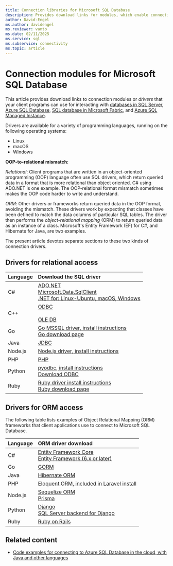 ```yaml
---
title: Connection libraries for Microsoft SQL Database
description: Provides download links for modules, which enable connection to Microsoft SQL Server and Azure SQL Database, from various client programming languages.
author: David-Engel
ms.author: davidengel
ms.reviewer: vanto
ms.date: 02/11/2025
ms.service: sql
ms.subservice: connectivity
ms.topic: article
---
```

# Connection modules for Microsoft SQL Database

This article provides download links to connection modules or *drivers* that your client programs can use for interacting with [databases in SQL Server](../relational-databases/databases/databases.md), [Azure SQL Database](/azure/azure-sql/database/sql-database-paas-overview?view=azuresql-db&preserve-view=true), [SQL database in Microsoft Fabric](/fabric/database/sql/overview), and [Azure SQL Managed Instance](/azure/azure-sql/managed-instance/sql-managed-instance-paas-overview?view=azuresql-mi&preserve-view=true). 

Drivers are available for a variety of programming languages, running on the following operating systems:

- Linux
- macOS
- Windows

**OOP-to-relational mismatch:**

*Relational*: Client programs that are written in an object-oriented programming (OOP) language often use SQL drivers, which return queried data in a format that is more relational than object oriented. C# using ADO.NET is one example. The OOP-relational format mismatch sometimes makes the OOP code harder to write and understand.

*ORM*: Other drivers or frameworks return queried data in the OOP format, avoiding the mismatch. These drivers work by expecting that classes have been defined to match the data columns of particular SQL tables. The driver then performs the *object-relational mapping* (ORM) to return queried data as an instance of a class. Microsoft's Entity Framework (EF) for C#, and Hibernate for Java, are two examples.

The present article devotes separate sections to these two kinds of connection drivers.

<a name="anchor-20-drivers-relational-access"></a>

## Drivers for relational access

| Language | Download the SQL driver |
| :--- | :--- |
| C# | [ADO.NET](https://dotnet.microsoft.com/download)<br />[Microsoft.Data.SqlClient](https://www.nuget.org/packages/Microsoft.Data.SqlClient/)<br />[.NET for: Linux-Ubuntu, macOS, Windows](https://dotnet.microsoft.com/download) |
| C++ | [ODBC](odbc/download-odbc-driver-for-sql-server.md)<br /><br />[OLE DB](oledb/download-oledb-driver-for-sql-server.md) |
| Go | [Go MSSQL driver, install instructions](https://github.com/microsoft/go-mssqldb#readme)<br />[Go download page](https://go.dev/dl/) |
| Java | [JDBC](jdbc/download-microsoft-jdbc-driver-for-sql-server.md) |
| Node.js | [Node.js driver, install instructions](node-js/step-1-configure-development-environment-for-node-js-development.md) |
| PHP | [PHP](php/download-drivers-php-sql-server.md) |
| Python | [pyodbc, install instructions](python/pyodbc/step-1-configure-development-environment-for-pyodbc-python-development.md)<br />[Download ODBC](odbc/download-odbc-driver-for-sql-server.md) |
| Ruby | [Ruby driver install instructions](ruby/step-1-configure-development-environment-for-ruby-development.md)<br />[Ruby download page](https://rubyinstaller.org/downloads/) |

<a name="anchor-40-drivers-orm-access"></a>

## Drivers for ORM access

The following table lists examples of Object Relational Mapping (ORM) frameworks that client applications use to connect to Microsoft SQL Database.

| Language | ORM driver download |
| :--- | :--- |
| C# | [Entity Framework Core](/ef/core/providers/sql-server)<br />[Entity Framework (6.x or later)](/ef/ef6/fundamentals/install) |
| Go | [GORM](https://gorm.io/) |
| Java | [Hibernate ORM](https://hibernate.org/orm) |
| PHP | [Eloquent ORM, included in Laravel install](https://laravel.com/docs/11.x) |
| Node.js | [Sequelize ORM](https://sequelize.org/)<br />[Prisma](https://www.prisma.io/) |
| Python | [Django](https://www.djangoproject.com/)<br />[SQL Server backend for Django](https://github.com/Microsoft/mssql-django) |
| Ruby | [Ruby on Rails](https://rubyonrails.org/) |

## Related content

- [Code examples for connecting to Azure SQL Database in the cloud, with Java and other languages](/azure/sql-database/sql-database-connect-query-java)
